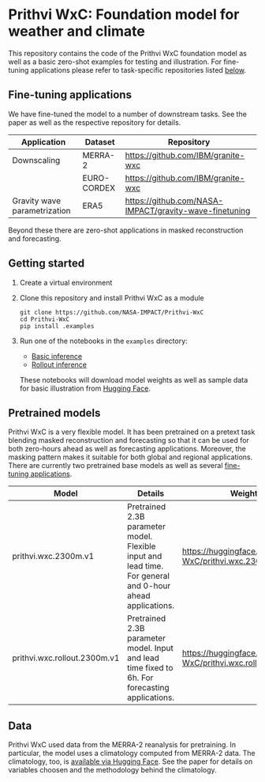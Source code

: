 # Prithvi WxC: Foundation model for weather and climate

This repository contains the code of the Prithvi WxC foundation model as well as a basic zero-shot examples for testing and illustration. For fine-tuning applications please refer to task-specific repositories listed [below](https://github.com/NASA-IMPACT/Prithvi-WxC?tab=readme-ov-file#fine-tuning-applications).

## Fine-tuning applications

We have fine-tuned the model to a number of downstream tasks. See the paper as well as the respective repository for details.

| Application                  | Dataset     | Repository                         |
| ---------------------------- | ----------- | ---------------------------------- |
| Downscaling                  | MERRA-2     | https://github.com/IBM/granite-wxc |
|                              | EURO-CORDEX | https://github.com/IBM/granite-wxc |
| Gravity wave parametrization | ERA5        | https://github.com/NASA-IMPACT/gravity-wave-finetuning |

Beyond these there are zero-shot applications in masked reconstruction and forecasting.

## Getting started

1. Create a virtual environment
2. Clone this repository and install Prithvi WxC as a module
   ```
   git clone https://github.com/NASA-IMPACT/Prithvi-WxC
   cd Prithvi-WxC
   pip install .examples
   ```
3. Run one of the notebooks in the `examples` directory:
   - [Basic inference](examples/PrithviWxC_inference.ipynb)
   - [Rollout inference](examples/PrithviWxC_rollout.ipynb)
   
   These notebooks will download model weights as well as sample data for basic illustration from [Hugging Face](https://huggingface.co/Prithvi-WxC).

## Pretrained models

Prithvi WxC is a very flexible model. It has been pretrained on a pretext task blending masked reconstruction and forecasting so that it can be used for both zero-hours ahead as well as forecasting applications. Moreover, the masking pattern makes it suitable for both global and regional applications. There are currently two pretrained base models as well as several [fine-tuning applications](https://github.com/NASA-IMPACT/Prithvi-WxC?tab=readme-ov-file#fine-tuning-applications).

| Model                        | Details                                                                                                   | Weights                                                 |
| ---------------------------- | --------------------------------------------------------------------------------------------------------- | ------------------------------------------------------- |
| prithvi.wxc.2300m.v1         | Pretrained 2.3B parameter model. Flexible input and lead time. For general and 0-hour ahead applications. | https://huggingface.co/Prithvi-WxC/prithvi.wxc.2300m.v1 |
| prithvi.wxc.rollout.2300m.v1 | Pretrained 2.3B parameter model. Input and lead time fixed to 6h. For forecasting applications.           | https://huggingface.co/Prithvi-WxC/prithvi.wxc.rollout.2300m.v1 |


## Data

Prithvi WxC used data from the MERRA-2 reanalysis for pretraining. In particular, the model uses a climatology computed from MERRA-2 data. The climatology, too, is [available via Hugging Face](https://huggingface.co/Prithvi-WxC/prithvi.wxc.2300m.v1/tree/main/climatology). See the paper for details on variables choosen and the methodology behind the climatology.
